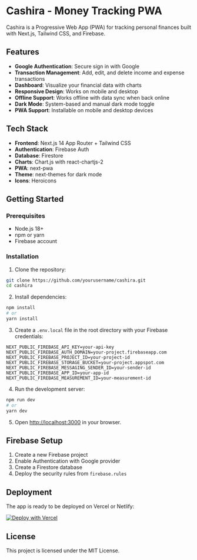 # Cashira - Money Tracking PWA

Cashira is a Progressive Web App (PWA) for tracking personal finances built with Next.js, Tailwind CSS, and Firebase.

## Features

- **Google Authentication**: Secure sign in with Google
- **Transaction Management**: Add, edit, and delete income and expense transactions
- **Dashboard**: Visualize your financial data with charts
- **Responsive Design**: Works on mobile and desktop
- **Offline Support**: Works offline with data sync when back online
- **Dark Mode**: System-based and manual dark mode toggle
- **PWA Support**: Installable on mobile and desktop devices

## Tech Stack

- **Frontend**: Next.js 14 App Router + Tailwind CSS
- **Authentication**: Firebase Auth
- **Database**: Firestore
- **Charts**: Chart.js with react-chartjs-2
- **PWA**: next-pwa
- **Theme**: next-themes for dark mode
- **Icons**: Heroicons

## Getting Started

### Prerequisites

- Node.js 18+
- npm or yarn
- Firebase account

### Installation

1. Clone the repository:
```bash
git clone https://github.com/yourusername/cashira.git
cd cashira
```

2. Install dependencies:
```bash
npm install
# or
yarn install
```

3. Create a `.env.local` file in the root directory with your Firebase credentials:
```
NEXT_PUBLIC_FIREBASE_API_KEY=your-api-key
NEXT_PUBLIC_FIREBASE_AUTH_DOMAIN=your-project.firebaseapp.com
NEXT_PUBLIC_FIREBASE_PROJECT_ID=your-project-id
NEXT_PUBLIC_FIREBASE_STORAGE_BUCKET=your-project.appspot.com
NEXT_PUBLIC_FIREBASE_MESSAGING_SENDER_ID=your-sender-id
NEXT_PUBLIC_FIREBASE_APP_ID=your-app-id
NEXT_PUBLIC_FIREBASE_MEASUREMENT_ID=your-measurement-id
```

4. Run the development server:
```bash
npm run dev
# or
yarn dev
```

5. Open [http://localhost:3000](http://localhost:3000) in your browser.

## Firebase Setup

1. Create a new Firebase project
2. Enable Authentication with Google provider
3. Create a Firestore database
4. Deploy the security rules from `firebase.rules`

## Deployment

The app is ready to be deployed on Vercel or Netlify:

[![Deploy with Vercel](https://vercel.com/button)](https://vercel.com/new/clone?repository-url=https://github.com/yourusername/cashira)

## License

This project is licensed under the MIT License.
